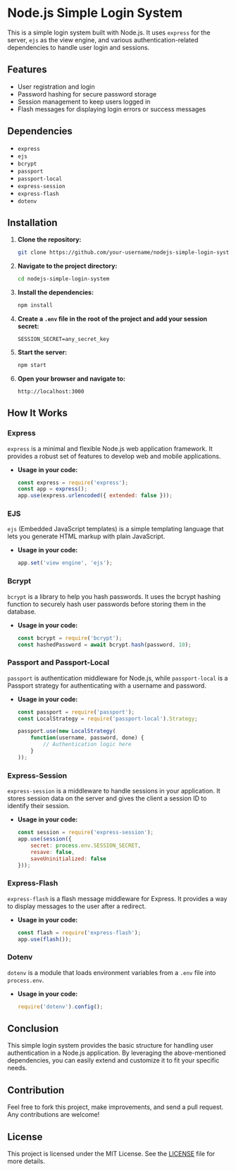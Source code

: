 # Node.js Simple Login System

This is a simple login system built with Node.js. It uses `express` for the server, `ejs` as the view engine, and various authentication-related dependencies to handle user login and sessions.

## Features

- User registration and login
- Password hashing for secure password storage
- Session management to keep users logged in
- Flash messages for displaying login errors or success messages

## Dependencies

- `express`
- `ejs`
- `bcrypt`
- `passport`
- `passport-local`
- `express-session`
- `express-flash`
- `dotenv`

## Installation

1. **Clone the repository:**
    ```bash
    git clone https://github.com/your-username/nodejs-simple-login-system.git
    ```

2. **Navigate to the project directory:**
    ```bash
    cd nodejs-simple-login-system
    ```

3. **Install the dependencies:**
    ```bash
    npm install
    ```

4. **Create a `.env` file in the root of the project and add your session secret:**
    ```plaintext
    SESSION_SECRET=any_secret_key
    ```

5. **Start the server:**
    ```bash
    npm start
    ```

6. **Open your browser and navigate to:**
    ```
    http://localhost:3000
    ```

## How It Works

### Express
`express` is a minimal and flexible Node.js web application framework. It provides a robust set of features to develop web and mobile applications.

- **Usage in your code:**
    ```javascript
    const express = require('express');
    const app = express();
    app.use(express.urlencoded({ extended: false }));
    ```

### EJS
`ejs` (Embedded JavaScript templates) is a simple templating language that lets you generate HTML markup with plain JavaScript.

- **Usage in your code:**
    ```javascript
    app.set('view engine', 'ejs');
    ```

### Bcrypt
`bcrypt` is a library to help you hash passwords. It uses the bcrypt hashing function to securely hash user passwords before storing them in the database.

- **Usage in your code:**
    ```javascript
    const bcrypt = require('bcrypt');
    const hashedPassword = await bcrypt.hash(password, 10);
    ```

### Passport and Passport-Local
`passport` is authentication middleware for Node.js, while `passport-local` is a Passport strategy for authenticating with a username and password.

- **Usage in your code:**
    ```javascript
    const passport = require('passport');
    const LocalStrategy = require('passport-local').Strategy;

    passport.use(new LocalStrategy(
        function(username, password, done) {
            // Authentication logic here
        }
    ));
    ```

### Express-Session
`express-session` is a middleware to handle sessions in your application. It stores session data on the server and gives the client a session ID to identify their session.

- **Usage in your code:**
    ```javascript
    const session = require('express-session');
    app.use(session({
        secret: process.env.SESSION_SECRET,
        resave: false,
        saveUninitialized: false
    }));
    ```

### Express-Flash
`express-flash` is a flash message middleware for Express. It provides a way to display messages to the user after a redirect.

- **Usage in your code:**
    ```javascript
    const flash = require('express-flash');
    app.use(flash());
    ```

### Dotenv
`dotenv` is a module that loads environment variables from a `.env` file into `process.env`.

- **Usage in your code:**
    ```javascript
    require('dotenv').config();
    ```

## Conclusion

This simple login system provides the basic structure for handling user authentication in a Node.js application. By leveraging the above-mentioned dependencies, you can easily extend and customize it to fit your specific needs.

## Contribution

Feel free to fork this project, make improvements, and send a pull request. Any contributions are welcome!

## License

This project is licensed under the MIT License. See the [LICENSE](LICENSE) file for more details.
